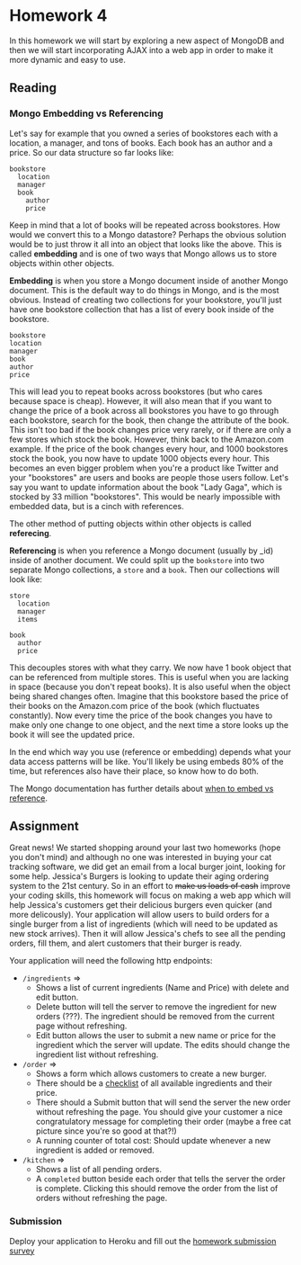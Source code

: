 # Homework 4
In this homework we will start by exploring a new aspect of MongoDB
and then we will start incorporating AJAX into a web app in order to make it
more dynamic and easy to use.
## Reading
### Mongo Embedding vs Referencing
Let's say for example that you owned a series of bookstores each with a location,
a manager, and tons of books. Each book has an author and a price.
So our data structure so far looks like:
```
bookstore
  location
  manager
  book
    author
    price
```
Keep in mind that a lot of books will be repeated across bookstores.
How would we convert this to a Mongo datastore?
Perhaps the obvious solution would be to just throw it all into an object that looks like the above.
This is called **embedding** and is one of two ways that Mongo allows us to store objects within other objects.

**Embedding** is when you store a Mongo document inside of another Mongo document.
This is the default way to do things in Mongo, and is the most obvious.
Instead of creating two collections for your bookstore,
you'll just have one bookstore collection that has a list of every book inside of the bookstore.
```
bookstore
location
manager
book
author
price
```

This will lead you to repeat books across bookstores (but who cares because space is cheap).
However, it will also mean that if you want to change the price of a book across all bookstores you have to go through each bookstore,
search for the book, then change the attribute of the book.
This isn't too bad if the book changes price very rarely, or if there are only a few stores which stock the book.
However, think back to the Amazon.com example.
If the price of the book changes every hour, and 1000 bookstores stock the book,
you now have to update 1000 objects every hour.
This becomes an even bigger problem when you're a product like Twitter and your
"bookstores" are users and books are people those users follow. Let's say you want
to update information about the book "Lady Gaga", which is stocked by 33 million "bookstores".
This would be nearly impossible with embedded data, but is a cinch with references.

The other method of putting objects within other objects is called **referecing**.

**Referencing** is when you reference a Mongo document (usually by _id)
inside of another document.
We could split up the `bookstore` into two separate Mongo collections,
a `store` and a `book`.
Then our collections will look like:
```
store
  location
  manager
  items
```
```
book
  author
  price
```
This decouples stores with what they carry.
We now have 1 book object that can be referenced from multiple stores.
This is useful when you are lacking in space (because you don't repeat books).
It is also useful when the object being shared changes often.
Imagine that this bookstore based the price of their books on the Amazon.com price of the book (which fluctuates constantly).
Now every time the price of the book changes you have to make only one change to one object,
and the next time a store looks up the book it will see the updated price.



In the end which way you use (reference or embedding) depends what your data access patterns will be like.
You'll likely be using embeds 80% of the time, but references also have their place, so know how to do both.

The Mongo documentation has further details about [when to embed vs reference](http://docs.mongodb.org/manual/core/data-model-design/).

## Assignment

Great news! We started shopping around your last two homeworks (hope you don't mind)
and although no one was interested in buying your cat tracking software,
we did get an email from a local burger joint, looking for some help.
Jessica's Burgers is looking to update their aging ordering system to the 21st century.
So in an effort to ~~make us loads of cash~~ improve your coding skills,
this homework will focus on making a web app which will help Jessica's customers
get their delicious burgers even quicker (and more delicously).
Your application will allow users to build orders for a single burger from a list of ingredients
(which will need to be updated as new stock arrives).
Then it will allow Jessica's chefs to see all the pending orders, fill them, and alert customers that their burger is ready.

Your application will need the following http endpoints:
* `/ingredients` =>
  * Shows a list of current ingredients (Name and Price) with delete and edit button.
  * Delete button will tell the server to remove the ingredient for new orders (???).
  The ingredient should be removed from the current page without refreshing.
  * Edit button allows the user to submit a new name or price for the ingredient
  which the server will update. The edits should change the ingredient list without refreshing.
* `/order` =>
  * Shows a form which allows customers to create a new burger.
  * There should be a [checklist](http://www.w3schools.com/tags/att_input_type.asp) of all available ingredients and their price.
  * There should a Submit button that will send the server the new order without refreshing the page.
  You should give your customer a nice congratulatory message for completing their order
  (maybe a free cat picture since you're so good at that?!)
  * A running counter of total cost: Should update whenever a new ingredient is added or removed.
* `/kitchen` =>
  * Shows a list of all pending orders.
  * A `completed` button beside each order that tells the server the order is complete.
  Clicking this should remove the order from the list of orders without refreshing the page.

### Submission

Deploy your application to Heroku and fill out the [homework submission survey](http://goo.gl/forms/Ibq7ELqBfS)
